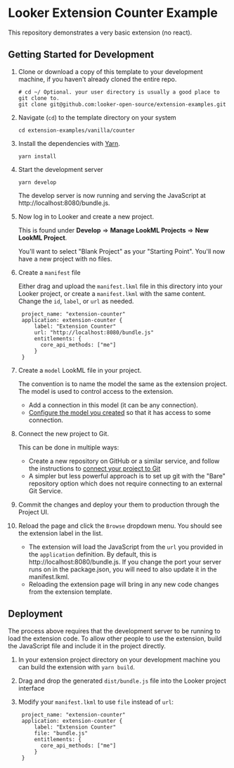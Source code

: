 # Looker Extension Counter Example

This repository demonstrates a very basic extension (no react).

## Getting Started for Development

1. Clone or download a copy of this template to your development machine, if you haven't already cloned the entire repo.

   ```
   # cd ~/ Optional. your user directory is usually a good place to git clone to.
   git clone git@github.com:looker-open-source/extension-examples.git
   ```

2. Navigate (`cd`) to the template directory on your system

   ```
   cd extension-examples/vanilla/counter
   ```

3. Install the dependencies with [Yarn](https://yarnpkg.com/).

   ```
   yarn install
   ```

4. Start the development server

   ```
   yarn develop
   ```

   The develop server is now running and serving the JavaScript at http://localhost:8080/bundle.js.

5. Now log in to Looker and create a new project.

   This is found under **Develop** => **Manage LookML Projects** => **New LookML Project**.

   You'll want to select "Blank Project" as your "Starting Point". You'll now have a new project with no files.

6. Create a `manifest` file

   Either drag and upload the `manifest.lkml` file in this directory into your Looker project, or create a `manifest.lkml` with the same content. Change the `id`, `label`, or `url` as needed.

   ```
    project_name: "extension-counter"
    application: extension-counter {
        label: "Extension Counter"
        url: "http://localhost:8080/bundle.js"
        entitlements: {
          core_api_methods: ["me"]
        }
    }
   ```

7. Create a `model` LookML file in your project.

   The convention is to name the model the same as the extension project. The model is used to control access to the extension.

   - Add a connection in this model (it can be any connection).
   - [Configure the model you created](https://docs.looker.com/data-modeling/getting-started/create-projects#configuring_a_model) so that it has access to some connection.

8. Connect the new project to Git.

   This can be done in multiple ways:

   - Create a new repository on GitHub or a similar service, and follow the instructions to [connect your project to Git](https://docs.looker.com/data-modeling/getting-started/setting-up-git-connection)
   - A simpler but less powerful approach is to set up git with the "Bare" repository option which does not require connecting to an external Git Service.

9. Commit the changes and deploy your them to production through the Project UI.

10. Reload the page and click the `Browse` dropdown menu. You should see the extension label in the list.

    - The extension will load the JavaScript from the `url` you provided in the `application` definition. By default, this is http://localhost:8080/bundle.js. If you change the port your server runs on in the package.json, you will need to also update it in the manifest.lkml.
    - Reloading the extension page will bring in any new code changes from the extension template.

## Deployment

The process above requires that the development server to be running to load the extension code. To allow other people to use the extension, build the JavaScript file and include it in the project directly.

1. In your extension project directory on your development machine you can build the extension with `yarn build`.
2. Drag and drop the generated `dist/bundle.js` file into the Looker project interface
3. Modify your `manifest.lkml` to use `file` instead of `url`:

   ```
    project_name: "extension-counter"
    application: extension-counter {
        label: "Extension Counter"
        file: "bundle.js"
        entitlements: {
          core_api_methods: ["me"]
        }
    }
   ```
